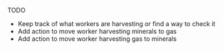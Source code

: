 TODO

- Keep track of what workers are harvesting or find a way to check it
- Add action to move worker harvesting minerals to gas
- Add action to move worker harvesting gas to minerals